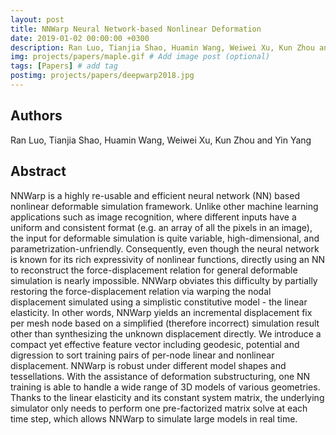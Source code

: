```yaml
---
layout: post
title: NNWarp Neural Network-based Nonlinear Deformation
date: 2019-01-02 00:00:00 +0300
description: Ran Luo, Tianjia Shao, Huamin Wang, Weiwei Xu, Kun Zhou and Yin Yang, "NNWarp Neural Network-based Nonlinear Deformation", to appear in IEEE Transactions on Visualization and Computer Graphics, 2019. # Add post description (optional)
img: projects/papers/maple.gif # Add image post (optional)
tags: [Papers] # add tag
postimg: projects/papers/deepwarp2018.jpg
---
```


## Authors

Ran Luo, Tianjia Shao, Huamin Wang, Weiwei Xu, Kun Zhou and Yin Yang

## Abstract

NNWarp is a highly re-usable and efficient neural network (NN) based nonlinear deformable simulation framework. Unlike other machine learning applications such as image recognition, where different inputs have a uniform and consistent format (e.g. an array of all the pixels in an image), the input for deformable simulation is quite variable, high-dimensional, and parametrization-unfriendly. Consequently, even though the neural network is known for its rich expressivity of nonlinear functions, directly using an NN to reconstruct the force-displacement relation for general deformable simulation is nearly impossible. NNWarp obviates this difficulty by partially restoring the force-displacement relation via warping the nodal displacement simulated using a simplistic constitutive model - the linear elasticity. In other words, NNWarp yields an incremental displacement fix per mesh node based on a simplified (therefore incorrect) simulation result other than synthesizing the unknown displacement directly. We introduce a compact yet effective feature vector including geodesic, potential and digression to sort training pairs of per-node linear and nonlinear displacement. NNWarp is robust under different model shapes and tessellations. With the assistance of deformation substructuring, one NN training is able to handle a wide range of 3D models of various geometries. Thanks to the linear elasticity and its constant system matrix, the underlying simulator only needs to perform one pre-factorized matrix solve at each time step, which allows NNWarp to simulate large models in real time.